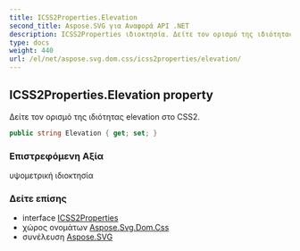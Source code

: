 ```yaml
---
title: ICSS2Properties.Elevation
second_title: Aspose.SVG για Αναφορά API .NET
description: ICSS2Properties ιδιοκτησία. Δείτε τον ορισμό της ιδιότητας elevation στο CSS2.
type: docs
weight: 440
url: /el/net/aspose.svg.dom.css/icss2properties/elevation/
---
```

## ICSS2Properties.Elevation property

Δείτε τον ορισμό της ιδιότητας elevation στο CSS2.

```csharp
public string Elevation { get; set; }
```

### Επιστρεφόμενη Αξία

υψομετρική ιδιοκτησία

### Δείτε επίσης

* interface [ICSS2Properties](../)
* χώρος ονομάτων [Aspose.Svg.Dom.Css](../../icss2properties/)
* συνέλευση [Aspose.SVG](../../../)


